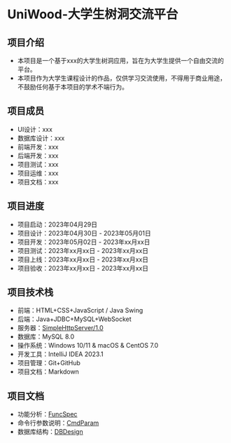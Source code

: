 # UniWood-大学生树洞交流平台

## 项目介绍

- 本项目是一个基于xxx的大学生树洞应用，旨在为大学生提供一个自由交流的平台。
- 本项目作为大学生课程设计的作品，仅供学习交流使用，不得用于商业用途，不鼓励任何基于本项目的学术不端行为。

[//]: # (TODO)

## 项目成员

- UI设计：xxx
- 数据库设计：xxx
- 前端开发：xxx
- 后端开发：xxx
- 项目测试：xxx
- 项目运维：xxx
- 项目文档：xxx

## 项目进度

- 项目启动：2023年04月29日
- 项目设计：2023年04月30日 - 2023年05月01日
- 项目开发：2023年05月02日 - 2023年xx月xx日
- 项目测试：2023年xx月xx日 - 2023年xx月xx日
- 项目上线：2023年xx月xx日 - 2023年xx月xx日
- 项目验收：2023年xx月xx日 - 2023年xx月xx日

## 项目技术栈

- 前端：HTML+CSS+JavaScript / Java Swing
- 后端：Java+JDBC+MySQL+WebSocket
- 服务器：[SimpleHttpServer/1.0](https://github.com/Zpss2021/SimpleHttpServer)
- 数据库：MySQL 8.0
- 操作系统：Windows 10/11 & macOS & CentOS 7.0
- 开发工具：IntelliJ IDEA 2023.1
- 项目管理：Git+GitHub
- 项目文档：Markdown

## 项目文档

- 功能分析：[FuncSpec](docs/FuncSpec.md)
- 命令行参数说明：[CmdParam](docs/CmdParam.md)
- 数据库结构：[DBDesign](docs/DBStruct.md)